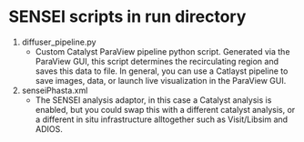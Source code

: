 # SENSEI scripts in run directory

1. diffuser_pipeline.py
    - Custom Catalyst ParaView pipeline python script. Generated via the ParaView GUI, this script determines the recirculating region and saves this data to file. In general, you can use a Catlayst pipeline to save images, data, or launch live visualization in the ParaView GUI.  
2. senseiPhasta.xml
    - The SENSEI analysis adaptor, in this case a Catalyst analysis is enabled, but you could swap this with a different catalyst analysis, or a different in situ infrastructure alltogether such as Visit/Libsim and ADIOS. 

    
